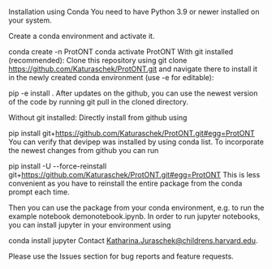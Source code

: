 Installation using Conda
You need to have Python 3.9 or newer installed on your system.

Create a conda environment and activate it.

conda create -n ProtONT
conda activate ProtONT
With git installed (recommended):
Clone this repository using git clone https://github.com/Katuraschek/ProtONT.git and navigate there to install it in the newly created conda environment (use -e for editable):

pip -e install .
After updates on the github, you can use the newest version of the code by running git pull in the cloned directory.

Without git installed:
Directly install from github using

pip install git+https://github.com/Katuraschek/ProtONT.git#egg=ProtONT
You can verify that devipep was installed by using conda list. To incorporate the newest changes from github you can run

pip install -U --force-reinstall git+https://github.com/Katuraschek/ProtONT.git#egg=ProtONT
This is less convenient as you have to reinstall the entire package from the conda prompt each time.

Then you can use the package from your conda environment, e.g. to run the example notebook demonotebook.ipynb. In order to run jupyter notebooks, you can install jupyter in your environment using

conda install jupyter
Contact
Katharina.Juraschek@childrens.harvard.edu.

Please use the Issues section for bug reports and feature requests.
